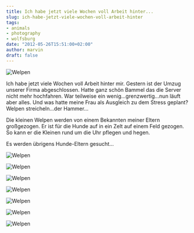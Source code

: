 ```yaml
---
title: Ich habe jetzt viele Wochen voll Arbeit hinter...
slug: ich-habe-jetzt-viele-wochen-voll-arbeit-hinter
tags:
- animals
- photography
- wolfsburg
date: "2012-05-26T15:51:00+02:00"
author: marvin
draft: false
---
```

![Welpen](/images/7272344460_eb3513c9a9_b.jpg)

Ich habe jetzt viele Wochen voll Arbeit hinter mir. Gestern ist der
Umzug unserer Firma abgeschlossen. Hatte ganz schön Bammel das die
Server nicht mehr hochfahren. War teilweise ein
wenig...grenzwertig...nun läuft aber alles. Und was hatte meine Frau als
Ausgleich zu dem Stress geplant? Welpen streicheln...der Hammer...

Die kleinen Welpen werden von einem Bekannten meiner Eltern großgezogen.
Er ist für die Hunde auf in ein Zelt auf einem Feld gezogen. So kann er
die Kleinen rund um die Uhr pflegen und hegen.

Es werden übrigens Hunde-Eltern gesucht...

![Welpen](/images/7272345914_79c65f69c8_b.jpg)

![Welpen](/images/7272347212_aa3dab1f13_b.jpg)

![Welpen](/images/7272348212_eb3daa8b43_b.jpg)

![Welpen](/images/7272350236_ea4a866a1a_b.jpg)

![Welpen](/images/7272349200_c506286173_b.jpg)

![Welpen](/images/7272351350_d3472a5849_b.jpg)

![Welpen](/images/7272343100_555f66d904_b.jpg)